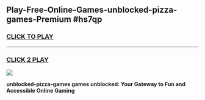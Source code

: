 
## Play-Free-Online-Games-unblocked-pizza-games-Premium #hs7qp
<h3>
<a href="https://premium.freeplayer.one?title=unblocked-pizza-games&ref=8M">CLICK TO PLAY</a></h3>
<hr>

<h3>
<a href="https://premium.freeplayer.one?title=unblocked-pizza-games&ref=8M">CLICK 2 PLAY</a>
  
</h3>

<a href="https://premium.freeplayer.one?title=unblocked-pizza-games&ref=8M"><img src="https://clearcache.store/games.png"></a>


**unblocked-pizza-games games unblocked: Your Gateway to Fun and Accessible Online Gaming**
